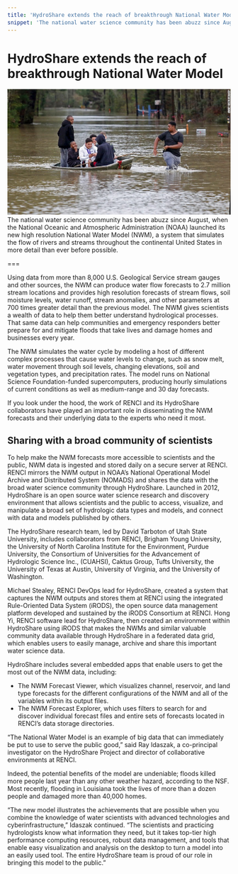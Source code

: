 ```yaml
---
title: 'HydroShare extends the reach of breakthrough National Water Model'
snippet: 'The national water science community has been abuzz since August, when the National Oceanic and Atmospheric Administration (NOAA) launched its new high resolution National Water Model (NWM), a system that simulates the flow of rivers and streams throughout the continental United States in more detail than ever before possible.'
---
```


# HydroShare extends the reach of breakthrough National Water Model

![](Independence-louisiana-flooding-0311-exlarge-169.jpg)The national water science community has been abuzz since August, when the National Oceanic and Atmospheric Administration (NOAA) launched its new high resolution National Water Model (NWM), a system that simulates the flow of rivers and streams throughout the continental United States in more detail than ever before possible.

===

Using data from more than 8,000 U.S. Geological Service stream gauges and other sources, the NWM can produce water flow forecasts to 2.7 million stream locations and provides high resolution forecasts of stream flows, soil moisture levels, water runoff, stream anomalies, and other parameters at 700 times greater detail than the previous model. The NWM gives scientists a wealth of data to help them better understand hydrological processes. That same data can help communities and emergency responders better prepare for and mitigate floods that take lives and damage homes and businesses every year.

The NWM simulates the water cycle by modeling a host of different complex processes that cause water levels to change, such as snow melt, water movement through soil levels, changing elevations, soil and vegetation types, and precipitation rates. The model runs on National Science Foundation-funded supercomputers, producing hourly simulations of current conditions as well as medium-range and 30 day forecasts.

If you look under the hood, the work of RENCI and its HydroShare collaborators have played an important role in disseminating the NWM forecasts and their underlying data to the experts who need it most.

## Sharing with a broad community of scientists

To help make the NWM forecasts more accessible to scientists and the public, NWM data is ingested and stored daily on a secure server at RENCI. RENCI mirrors the NWM output in NOAA’s National Operational Model Archive and Distributed System (NOMADS) and shares the data with the broad water science community through HydroShare. Launched in 2012, HydroShare is an open source water science research and discovery environment that allows scientists and the public to access, visualize, and manipulate a broad set of hydrologic data types and models, and connect with data and models published by others.

The HydroShare research team, led by David Tarboton of Utah State University, includes collaborators from RENCI, Brigham Young University, the University of North Carolina Institute for the Environment, Purdue University, the Consortium of Universities for the Advancement of Hydrologic Science Inc., (CUAHSI), Caktus Group, Tufts University, the University of Texas at Austin, University of Virginia, and the University of Washington.

Michael Stealey, RENCI DevOps lead for HydroShare, created a system that captures the NWM outputs and stores them at RENCI using the integrated Rule-Oriented Data System (iRODS), the open source data management platform developed and sustained by the iRODS Consortium at RENCI. Hong Yi, RENCI software lead for HydroShare, then created an environment within HydroShare using iRODS that makes the NWMs and similar valuable community data available through HydroShare in a federated data grid, which enables users to easily manage, archive and share this important water science data.

HydroShare includes several embedded apps that enable users to get the most out of the NWM data, including:
* The NWM Forecast Viewer, which visualizes channel, reservoir, and land type forecasts for the different configurations of the NWM and all of the variables within its output files.
* The NWM Forecast Explorer, which uses filters to search for and discover individual forecast files and entire sets of forecasts located in RENCI’s data storage directories.

“The National Water Model is an example of big data that can immediately be put to use to serve the public good,” said Ray Idaszak, a co-principal investigator on the HydroShare Project and director of collaborative environments at RENCI.

Indeed, the potential benefits of the model are undeniable; floods killed more people last year than any other weather hazard, according to the NSF. Most recently, flooding in Louisiana took the lives of more than a dozen people and damaged more than 40,000 homes.

“The new model illustrates the achievements that are possible when you combine the knowledge of water scientists with advanced technologies and cyberinfrastructure,” Idaszak continued. “The scientists and practicing hydrologists know what information they need, but it takes top-tier high performance computing resources, robust data management, and tools that enable easy visualization and analysis on the desktop to turn a model into an easily used tool. The entire HydroShare team is proud of our role in bringing this model to the public.”